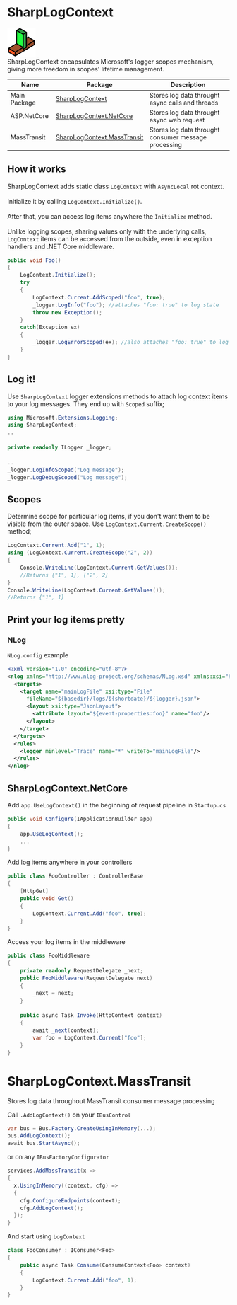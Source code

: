 # SharpLogContext
![SharpLogContext Icon][SharpLogContext.icon]
</br>
SharpLogContext encapsulates Microsoft's logger scopes mechanism, giving more freedom in scopes' lifetime management.

| Name | Package | Description |
| ------------ | ----------- | ----------- |
| Main Package | [SharpLogContext][SharpLogContext.nuget] | Stores log data throught async calls and threads |
| ASP.NetCore | [SharpLogContext.NetCore][SharpLogContext.NetCore.nuget] | Stores log data throught async web request |
| MassTransit | [SharpLogContext.MassTransit][SharpLogContext.MassTransit.nuget] | Stores log data throught consumer message processing |


## How it works

SharpLogContext adds static class `LogContext` with `AsyncLocal` rot context.<br/><br/>
Initialize it by calling `LogContext.Initialize()`.<br/><br/>
After that, you can access log items anywhere the `Initialize` method.<br/><br/>
Unlike logging scopes, sharing values only with the underlying calls, `LogContext` items can be accessed from the outside, even in exception handlers and .NET Core middleware.
```csharp
public void Foo()
{
    LogContext.Initialize();
    try
    {
        LogContext.Current.AddScoped("foo", true);
        _logger.LogInfo("foo"); //attaches "foo: true" to log state
        throw new Exception();
    }
    catch(Exception ex)
    {
        _logger.LogErrorScoped(ex); //also attaches "foo: true" to log state
    }
}
```

## Log it!
Use `SharpLogContext` logger extensions methods to attach log context items to your log messages.
They end up with `Scoped` suffix;
```csharp
using Microsoft.Extensions.Logging;
using SharpLogContext;
..

private readonly ILogger _logger;

..
_logger.LogInfoScoped("Log message");
_logger.LogDebugScoped("Log message");
```

## Scopes
Determine scope for particular log items, if you don't want them to be visible from the outer space.
Use `LogContext.Current.CreateScope()` method;

```csharp
LogContext.Current.Add("1", 1);
using (LogContext.Current.CreateScope("2", 2))
{
    Console.WriteLine(LogContext.Current.GetValues());
    //Returns {"1", 1}, {"2", 2}
}
Console.WriteLine(LogContext.Current.GetValues());
//Returns {"1", 1}
```

## Print your log items pretty 
### NLog
`NLog.config` example
```xml
<?xml version="1.0" encoding="utf-8"?>
<nlog xmlns="http://www.nlog-project.org/schemas/NLog.xsd" xmlns:xsi="http://www.w3.org/2001/XMLSchema-instance">
  <targets>
    <target name="mainLogFile" xsi:type="File"
      fileName="${basedir}/logs/${shortdate}/${logger}.json">
      <layout xsi:type="JsonLayout">
        <attribute layout="${event-properties:foo}" name="foo"/>
      </layout>
    </target>
  </targets>
  <rules>
    <logger minlevel="Trace" name="*" writeTo="mainLogFile"/>
  </rules>
</nlog>
```
## SharpLogContext.NetCore

Add `app.UseLogContext()` in the beginning of request pipeline in `Startup.cs`
```csharp
public void Configure(IApplicationBuilder app)
{
    app.UseLogContext();
    ...
}
```

Add log items anywhere in your controllers

```csharp
public class FooController : ControllerBase
{
    [HttpGet]
    public void Get()
    {
        LogContext.Current.Add("foo", true);
    }
}
```

Access your log items in the middleware
```csharp
public class FooMiddleware
{
    private readonly RequestDelegate _next;
    public FooMiddleware(RequestDelegate next)
    {
        _next = next;
    }

    public async Task Invoke(HttpContext context)
    {
        await _next(context);
        var foo = LogContext.Current["foo"];
    }
}
```

# SharpLogContext.MassTransit
Stores log data throughout MassTransit consumer message processing

Call `.AddLogContext()` on your `IBusControl`

```csharp
var bus = Bus.Factory.CreateUsingInMemory(...);
bus.AddLogContext();
await bus.StartAsync();
```
or on any `IBusFactoryConfigurator`
```csharp
services.AddMassTransit(x =>
{
  x.UsingInMemory((context, cfg) =>
  {
    cfg.ConfigureEndpoints(context);
    cfg.AddLogContext();
  });
}
```

And start using `LogContext`
```csharp
class FooConsumer : IConsumer<Foo>
{
    public async Task Consume(ConsumeContext<Foo> context)
    {
        LogContext.Current.Add("foo", 1);
    }
}
```

[SharpLogContext.icon]: icon_small.png "SharpLogContext Icon"
[SharpLogContext.nuget]: https://www.nuget.org/packages/SharpLogContext
[SharpLogContext.NetCore.nuget]: https://www.nuget.org/packages/SharpLogContext.NetCore
[SharpLogContext.MassTransit.nuget]: https://www.nuget.org/packages/SharpLogContext.MassTransit